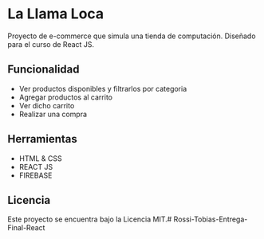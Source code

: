 # La Llama Loca
Proyecto de e-commerce que simula una tienda de computación. Diseñado para el curso de React JS.

## Funcionalidad
- Ver productos disponibles y filtrarlos por categoria
- Agregar productos al carrito
- Ver dicho carrito
- Realizar una compra

## Herramientas
- HTML & CSS
- REACT JS
- FIREBASE

## Licencia
Este proyecto se encuentra bajo la Licencia MIT.# Rossi-Tobias-Entrega-Final-React
